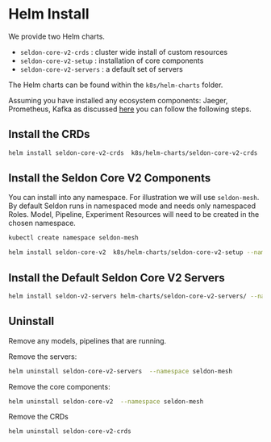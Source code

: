 # Helm Install

We provide two Helm charts.

 * `seldon-core-v2-crds` : cluster wide install of custom resources
 * `seldon-core-v2-setup` : installation of core components
 * `seldon-core-v2-servers` : a default set of servers

The Helm charts can be found within the `k8s/helm-charts` folder.

Assuming you have installed any ecosystem components: Jaeger, Prometheus, Kafka as discussed [here](./index.md) you can follow the
following steps.

## Install the CRDs

```bash
helm install seldon-core-v2-crds  k8s/helm-charts/seldon-core-v2-crds
```

## Install the Seldon Core V2 Components

You can install into any namespace. For illustration we will use `seldon-mesh`. By default Seldon runs in namespaced mode and needs only namespaced Roles. Model, Pipeline, Experiment Resources will need to be created in the chosen namespace.

```bash
kubectl create namespace seldon-mesh
```

```bash
helm install seldon-core-v2  k8s/helm-charts/seldon-core-v2-setup --namespace seldon-mesh
```

## Install the Default Seldon Core V2 Servers

```bash
helm install seldon-v2-servers helm-charts/seldon-core-v2-servers/ --namespace seldon-mesh
```

## Uninstall

Remove any models, pipelines that are running. 

Remove the servers:

```bash
helm uninstall seldon-core-v2-servers  --namespace seldon-mesh
```
Remove the core components:

```bash
helm uninstall seldon-core-v2  --namespace seldon-mesh
```

Remove the CRDs

```bash
helm uninstall seldon-core-v2-crds
```